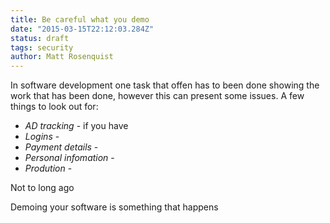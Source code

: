 ```yaml
---
title: Be careful what you demo
date: "2015-03-15T22:12:03.284Z"
status: draft
tags: security
author: Matt Rosenquist
---
```




In software development one task that offen has to been done showing the work that has been done, however this can present some issues. A few things to look out for:
 * *AD tracking* - if you have 
 * *Logins* - 
 * *Payment details* - 
 * *Personal infomation* - 
 * *Prodution* -



Not to long ago


Demoing your software is something that happens 

